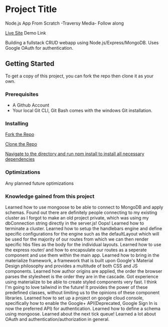 # Project Title
Node.js App From Scratch -Traversy Media- Follow along

[Live Site]() Demo Link

Building a fullstack CRUD webapp using Node.js/Express/MongoDB. Uses Google OAuth for authentication.

## Getting Started

To get a copy of this project, you can fork the repo then clone it as your own.

### Prerequisites
- A Github Account
- Your local Git CLI, Git Bash comes with the windows Git installation.

### Installing

[Fork the Repo](https://github.com/octocat/Spoon-Knife)

[Clone the Repo](https://docs.github.com/en/repositories/creating-and-managing-repositories/cloning-a-repository)

[Navigate to the directory and run npm install to install all necessary dependencies](https://docs.npmjs.com/cli/v10/commands/npm-install)

### Optimizations
Any planned future optimizations

### Knowledge gained from this project
Learned how to use mongoose to be able to connect to MongoDB and apply schemas.
Found out there are definitely people connecting to my existing cluster as I forgot to make an old project private, which was using my dbConnection string directly in the server.js! Oops! Learned how to terminate a cluster.
Learned how to setup the handlebars engine and define specific configurations for the engine such as the defaultLayout which will be used for the majority of our routes from which we can then render specific hbs files as the body for the individual layouts.
Learned how to use the express router/ and how to encapsulate our routes as a seperate component and use them within the main app. 
Learned how to bring in the materialize framework, a framework that is built upon Google's Material Design philosophy and provides a multitude of both CSS and JS components.
Learned how author origins are applied, the order the browser parses the stylesheet is the order they are in the cascade.
Got experience using materialize to be able to create styled components very fast. I think I'm going to love tailwind in the future! It provides the power of these predefined classes, without limiting us to the opinions of these component libraries.
Learned how to set up a project on google cloud console, specifically how to enable the Google+ API(Deprecated, Google Sign In is now the preferred API) for authentication.
Learned how to define a schema using mongoose.
Learned about the next tick queue!
Learned a lot about OAuth and authentication/authorization in general.